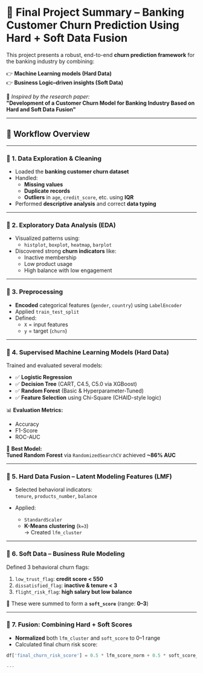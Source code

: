 # 🧠 Final Project Summary – **Banking Customer Churn Prediction Using Hard + Soft Data Fusion**

This project presents a robust, end-to-end **churn prediction framework** for the banking industry by combining:

👉 **Machine Learning models (Hard Data)**  
👉 **Business Logic–driven insights (Soft Data)**

📄 *Inspired by the research paper:*  
**"Development of a Customer Churn Model for Banking Industry Based on Hard and Soft Data Fusion"**

---

## 📍 **Workflow Overview**

---

### 🔹 1. Data Exploration & Cleaning

- Loaded the **banking customer churn dataset**
- Handled:
  - **Missing values**
  - **Duplicate records**
  - **Outliers** in `age`, `credit_score`, etc. using **IQR**
- Performed **descriptive analysis** and correct **data typing**

---

### 🔹 2. Exploratory Data Analysis (EDA)

- Visualized patterns using:
  - `histplot`, `boxplot`, `heatmap`, `barplot`
- Discovered strong **churn indicators** like:
  - Inactive membership  
  - Low product usage  
  - High balance with low engagement  

---

### 🔹 3. Preprocessing

- **Encoded** categorical features (`gender`, `country`) using `LabelEncoder`
- Applied `train_test_split`
- Defined:
  - `X` = input features  
  - `y` = target (`churn`)  

---

### 🔹 4. Supervised Machine Learning Models (Hard Data)

Trained and evaluated several models:

- ✅ **Logistic Regression**  
- ✅ **Decision Tree** (CART, C4.5, C5.0 via XGBoost)  
- ✅ **Random Forest** (Basic & Hyperparameter-Tuned)  
- ✅ **Feature Selection** using Chi-Square (CHAID-style logic)

📊 **Evaluation Metrics:**
- Accuracy
- F1-Score
- ROC-AUC

🎯 **Best Model:**  
**Tuned Random Forest** via `RandomizedSearchCV` achieved **~86% AUC**

---

### 🔹 5. Hard Data Fusion – **Latent Modeling Features (LMF)**

- Selected behavioral indicators:  
  `tenure`, `products_number`, `balance`

- Applied:
  - `StandardScaler`  
  - **K-Means clustering** (`k=3`)  
  → Created `lfm_cluster`  

---

### 🔹 6. Soft Data – **Business Rule Modeling**

Defined 3 behavioral churn flags:

1. `low_trust_flag`: **credit score < 550**  
2. `dissatisfied_flag`: **inactive & tenure < 3**  
3. `flight_risk_flag`: **high salary but low balance**

🎯 These were summed to form a **`soft_score`** (range: **0–3**)

---

### 🔹 7. Fusion: Combining Hard + Soft Scores

- **Normalized** both `lfm_cluster` and `soft_score` to 0–1 range
- Calculated final churn risk score:

```python
df['final_churn_risk_score'] = 0.5 * lfm_score_norm + 0.5 * soft_score_norm

--- 





